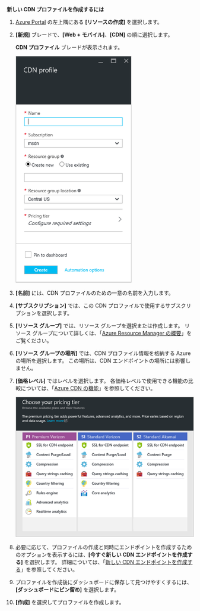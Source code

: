 **新しい CDN プロファイルを作成するには**

1. [Azure Portal](https://portal.azure.com) の左上隅にある **[リソースの作成]** を選択します。
    
2. **[新規]** ブレードで、**[Web + モバイル]**、**[CDN]** の順に選択します。
   
    **CDN プロファイル** ブレードが表示されます。
   
    ![新しい CDN プロファイル](./media/cdn-create-profile/new-cdn-profile-include.png)
3. **[名前]** には、CDN プロファイルのための一意の名前を入力します。
    
4. **[サブスクリプション]** では、この CDN プロファイルで使用するサブスクリプションを選択します。
   
5. **[リソース グループ]** では、リソース グループを選択または作成します。 リソース グループについて詳しくは、「[Azure Resource Manager の概要](../articles/azure-resource-manager/resource-group-overview.md#resource-groups)」をご覧ください。
    
6. **[リソース グループの場所]** では、CDN プロファイル情報を格納する Azure の場所を選択します。 この場所は、CDN エンドポイントの場所には影響しません。
    
7. **[価格レベル]** ではレベルを選択します。 各価格レベルで使用できる機能の比較については、「[Azure CDN の機能](../articles/cdn/cdn-overview.md#azure-cdn-features)」を参照してください。
   
    ![CDN の価格レベルの選択](./media/cdn-create-profile/cdn-choose-sku-include.png)

8. 必要に応じて、プロファイルの作成と同時にエンドポイントを作成するためのオプションを表示するには、**[今すぐ新しい CDN エンドポイントを作成する]** を選択します。 詳細については、「[新しい CDN エンドポイントを作成する](../articles/cdn/cdn-create-new-endpoint.md#create-a-new-cdn-endpoint)」を参照してください。
   
9. プロファイルを作成後にダッシュボードに保存して見つけやすくするには、**[ダッシュボードにピン留め]** を選択します。
    
10. **[作成]** を選択してプロファイルを作成します。 

